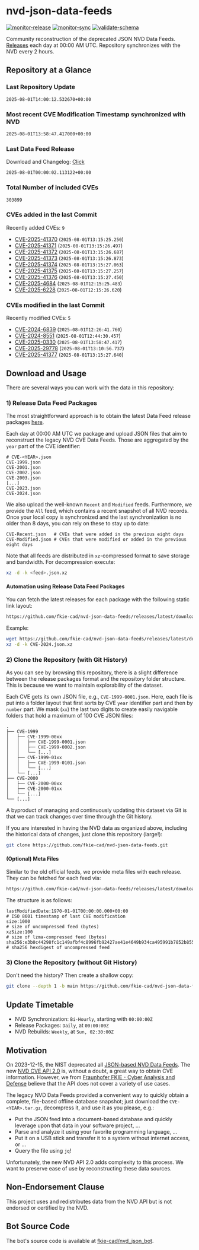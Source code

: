 # nvd-json-data-feeds

[![monitor-release](https://github.com/fkie-cad/nvd-json-data-feeds/actions/workflows/monitor_release.yml/badge.svg)](https://github.com/fkie-cad/nvd-json-data-feeds/actions/workflows/monitor_release.yml)
[![monitor-sync](https://github.com/fkie-cad/nvd-json-data-feeds/actions/workflows/monitor_sync.yml/badge.svg)](https://github.com/fkie-cad/nvd-json-data-feeds/actions/workflows/monitor_sync.yml)
[![validate-schema](https://github.com/fkie-cad/nvd-json-data-feeds/actions/workflows/validate_schema.yml/badge.svg)](https://github.com/fkie-cad/nvd-json-data-feeds/actions/workflows/validate_schema.yml)

Community reconstruction of the deprecated JSON NVD Data Feeds.
[Releases](https://github.com/fkie-cad/nvd-json-data-feeds/releases/latest) each day at 00:00 AM UTC.
Repository synchronizes with the NVD every 2 hours.

## Repository at a Glance

### Last Repository Update

```plain
2025-08-01T14:00:12.532670+00:00
```

### Most recent CVE Modification Timestamp synchronized with NVD

```plain
2025-08-01T13:58:47.417000+00:00
```

### Last Data Feed Release

Download and Changelog: [Click](https://github.com/fkie-cad/nvd-json-data-feeds/releases/latest)

```plain
2025-08-01T00:00:02.113122+00:00
```

### Total Number of included CVEs

```plain
303899
```

### CVEs added in the last Commit

Recently added CVEs: `9`

- [CVE-2025-41370](CVE-2025/CVE-2025-413xx/CVE-2025-41370.json) (`2025-08-01T13:15:25.250`)
- [CVE-2025-41371](CVE-2025/CVE-2025-413xx/CVE-2025-41371.json) (`2025-08-01T13:15:26.497`)
- [CVE-2025-41372](CVE-2025/CVE-2025-413xx/CVE-2025-41372.json) (`2025-08-01T13:15:26.687`)
- [CVE-2025-41373](CVE-2025/CVE-2025-413xx/CVE-2025-41373.json) (`2025-08-01T13:15:26.873`)
- [CVE-2025-41374](CVE-2025/CVE-2025-413xx/CVE-2025-41374.json) (`2025-08-01T13:15:27.063`)
- [CVE-2025-41375](CVE-2025/CVE-2025-413xx/CVE-2025-41375.json) (`2025-08-01T13:15:27.257`)
- [CVE-2025-41376](CVE-2025/CVE-2025-413xx/CVE-2025-41376.json) (`2025-08-01T13:15:27.450`)
- [CVE-2025-4684](CVE-2025/CVE-2025-46xx/CVE-2025-4684.json) (`2025-08-01T12:15:25.483`)
- [CVE-2025-6228](CVE-2025/CVE-2025-62xx/CVE-2025-6228.json) (`2025-08-01T12:15:26.620`)


### CVEs modified in the last Commit

Recently modified CVEs: `5`

- [CVE-2024-6839](CVE-2024/CVE-2024-68xx/CVE-2024-6839.json) (`2025-08-01T12:26:41.760`)
- [CVE-2024-8551](CVE-2024/CVE-2024-85xx/CVE-2024-8551.json) (`2025-08-01T12:44:30.457`)
- [CVE-2025-0330](CVE-2025/CVE-2025-03xx/CVE-2025-0330.json) (`2025-08-01T13:58:47.417`)
- [CVE-2025-29778](CVE-2025/CVE-2025-297xx/CVE-2025-29778.json) (`2025-08-01T13:10:56.737`)
- [CVE-2025-41377](CVE-2025/CVE-2025-413xx/CVE-2025-41377.json) (`2025-08-01T13:15:27.640`)


## Download and Usage

There are several ways you can work with the data in this repository:

### 1) Release Data Feed Packages

The most straightforward approach is to obtain the latest Data Feed release packages [here](https://github.com/fkie-cad/nvd-json-data-feeds/releases/latest).

Each day at 00:00 AM UTC we package and upload JSON files that aim to reconstruct the legacy NVD CVE Data Feeds.
Those are aggregated by the `year` part of the CVE identifier:

```
# CVE-<YEAR>.json
CVE-1999.json
CVE-2001.json
CVE-2002.json
CVE-2003.json
[...]
CVE-2023.json
CVE-2024.json
```

We also upload the well-known `Recent` and `Modified` feeds.
Furthermore, we provide the `All` feed, which contains a recent snapshot of all NVD records.
Once your local copy is synchronized and the last synchronization is no older than 8 days, you can rely on these to stay up to date:

```plain
CVE-Recent.json   # CVEs that were added in the previous eight days
CVE-Modified.json # CVEs that were modified or added in the previous eight days
```

Note that all feeds are distributed in `xz`-compressed format to save storage and bandwidth.
For decompression execute:

```sh
xz -d -k <feed>.json.xz
```

#### Automation using Release Data Feed Packages

You can fetch the latest releases for each package with the following static link layout:

```sh
https://github.com/fkie-cad/nvd-json-data-feeds/releases/latest/download/CVE-<YEAR>.json.xz
```

Example:

```sh
wget https://github.com/fkie-cad/nvd-json-data-feeds/releases/latest/download/CVE-2024.json.xz
xz -d -k CVE-2024.json.xz
```

### 2) Clone the Repository (with Git History)

As you can see by browsing this repository, there is a slight difference between the release packages format and the repository folder structure.
This is because we want to maintain explorability of the dataset.

Each CVE gets its own JSON file, e.g., `CVE-1999-0001.json`.
Here, each file is put into a folder layout that first sorts by CVE `year` identifier part and then by `number` part.
We mask (`xx`) the last two digits to create easily navigable folders that hold a maximum of 100 CVE JSON files:

```plain
.
├── CVE-1999
│   ├── CVE-1999-00xx
│   │   ├── CVE-1999-0001.json
│   │   ├── CVE-1999-0002.json
│   │   └── [...]
│   ├── CVE-1999-01xx
│   │   ├── CVE-1999-0101.json
│   │   └── [...]
│   └── [...]
├── CVE-2000
│   ├── CVE-2000-00xx
│   ├── CVE-2000-01xx
│   └── [...]
└── [...]
```

A byproduct of managing and continuously updating this dataset via Git is that we can track changes over time through the Git history.

If you are interested in having the NVD data as organized above, including the historical data of changes, just clone this repository (large!):

```sh
git clone https://github.com/fkie-cad/nvd-json-data-feeds.git
```

#### (Optional) Meta Files

Similar to the old official feeds, we provide meta files with each release. They can be fetched for each feed via:

```sh
https://github.com/fkie-cad/nvd-json-data-feeds/releases/latest/download/CVE-<YEAR>.meta
```

The structure is as follows:

```plain
lastModifiedDate:1970-01-01T00:00:00.000+00:00                          # ISO 8601 timestamp of last CVE modification
size:1000                                                               # size of uncompressed feed (bytes)
xzSize:100                                                              # size of lzma-compressed feed (bytes)
sha256:e3b0c44298fc1c149afbf4c8996fb92427ae41e4649b934ca495991b7852b855 # sha256 hexdigest of uncompressed feed
```

### 3) Clone the Repository (without Git History)

Don't need the history? Then create a shallow copy:

```sh
git clone --depth 1 -b main https://github.com/fkie-cad/nvd-json-data-feeds.git
```


## Update Timetable

* NVD Synchronization: `Bi-Hourly`, starting with `00:00:00Z`
* Release Packages: `Daily`, at `00:00:00Z`
* NVD Rebuilds: `Weekly`, at `Sun, 02:30:00Z`


## Motivation

On 2023-12-15, the NIST deprecated all [JSON-based NVD Data Feeds](https://nvd.nist.gov/vuln/data-feeds#divRetirementBanner-1).
The new [NVD CVE API 2.0](https://nvd.nist.gov/developers/vulnerabilities) is, without a doubt, a great way to obtain CVE information.
However, we from [Fraunhofer FKIE - Cyber Analysis and Defense](https://www.fkie.fraunhofer.de/en/departments/cad.html) believe that the API does not cover a variety of use cases.

The legacy NVD Data Feeds provided a convenient way to quickly obtain a complete, file-based offline database snapshot; just download the `CVE-<YEAR>.tar.gz`, decompress it, and use it as you please, e.g.:

- Put the JSON feed into a document-based database and quickly leverage upon that data in your software project, ...
- Parse and analyze it using your favorite programming language, ...
- Put it on a USB stick and transfer it to a system without internet access, or ...
- Query the file using `jq`!

Unfortunately, the new NVD API 2.0 adds complexity to this process.
We want to preserve ease of use by reconstructing these data sources.

## Non-Endorsement Clause

This project uses and redistributes data from the NVD API but is not endorsed or certified by the NVD.

## Bot Source Code

The bot's source code is available at [fkie-cad/nvd\_json\_bot](https://github.com/fkie-cad/nvd_json_bot).